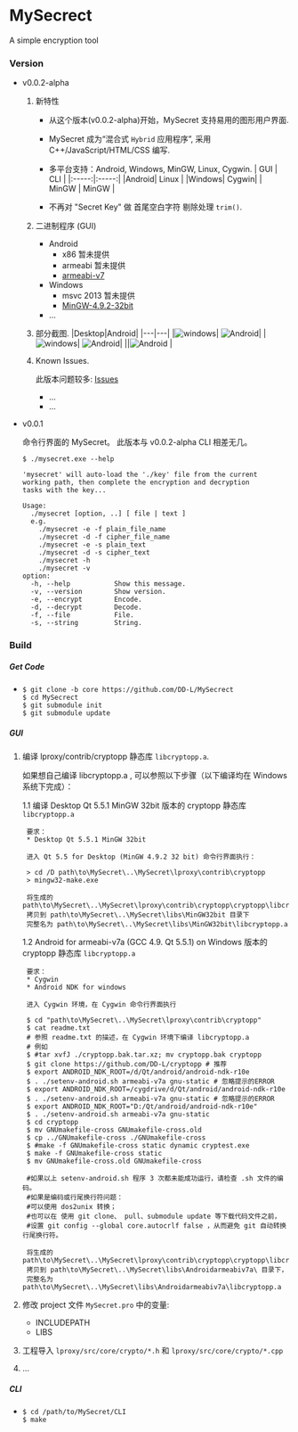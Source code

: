 # MySecrect
A simple encryption tool

### Version

* v0.0.2-alpha
	
	1. 新特性
		* 从这个版本(v0.0.2-alpha)开始，MySecret 支持易用的图形用户界面. 
		* MySecret 成为“混合式 `Hybrid` 应用程序”, 采用 C++/JavaScript/HTML/CSS 编写. 
		* 多平台支持：Android, Windows, MinGW, Linux, Cygwin.
			| GUI   | CLI   |
			|:-----:|:-----:|
			|Android| Linux |
			|Windows| Cygwin|
			| MinGW | MinGW | 
		
		* 不再对 "Secret Key" 做 首尾空白字符 剔除处理 `trim()`.
	2. 二进制程序 (GUI)
		* Android
			* x86  暂未提供
			* armeabi 暂未提供
			* [armeabi-v7]()
		* Windows
			* msvc 2013 暂未提供
			* [MinGW-4.9.2-32bit]()
		* ...

	3. 部分截图.
		|Desktop|Android|
		|---|---|
		|![windows](./doc/Screenshots/1.png)| ![Android](./doc/Screenshots/3.png)|
		|![windows](./doc/Screenshots/2.png)| ![Android](./doc/Screenshots/4.png)|
		||![Android](./doc/Screenshots/5.png) |

	4. Known Issues.

		此版本问题较多: [Issues]()
		* ...
		* ...

* v0.0.1

	命令行界面的 MySecret。 此版本与 v0.0.2-alpha CLI 相差无几。
	
	```
	$ ./mysecret.exe --help

	'mysecret' will auto-load the './key' file from the current
	working path, then complete the encryption and decryption
	tasks with the key...
	
	Usage:
	  ./mysecret [option, ..] [ file | text ]
	  e.g.
	    ./mysecret -e -f plain_file_name
	    ./mysecret -d -f cipher_file_name
	    ./mysecret -e -s plain_text
	    ./mysecret -d -s cipher_text
	    ./mysecret -h
	    ./mysecret -v
	option:
	  -h, --help           Show this message.
	  -v, --version        Show version.
	  -e, --encrypt        Encode.
	  -d, --decrypt        Decode.
	  -f, --file           File.
	  -s, --string         String.

	```


### Build

##### Get Code
*
	```shell
	$ git clone -b core https://github.com/DD-L/MySecrect
	$ cd MySecrect
	$ git submodule init
	$ git submodule update
	```

##### GUI 

1. 编译 lproxy/contrib/cryptopp 静态库 `libcryptopp.a`. 

	如果想自己编译 libcryptopp.a , 可以参照以下步骤（以下编译均在 Windows 系统下完成）：

	1.1 编译 Desktop Qt 5.5.1 MinGW 32bit 版本的 cryptopp 静态库 `libcryptopp.a`

		要求： 
		* Desktop Qt 5.5.1 MinGW 32bit
		
		进入 Qt 5.5 for Desktop (MinGW 4.9.2 32 bit) 命令行界面执行：

		> cd /D path\to\MySecret\..\MySecret\lproxy\contrib\cryptopp
		> mingw32-make.exe

		将生成的 path\to\MySecret\..\MySecret\lproxy\contrib\cryptopp\cryptopp\libcryptopp.a
		拷贝到 path\to\MySecret\..\MySecret\libs\MinGW32bit 目录下
		完整名为 path\to\MySecret\..\MySecret\libs\MinGW32bit\libcryptopp.a
		
		
	1.2 Android for armeabi-v7a (GCC 4.9. Qt 5.5.1) on Windows 版本的 cryptopp 静态库 `libcryptopp.a`

		要求：
		* Cygwin
		* Android NDK for windows

		进入 Cygwin 环境，在 Cygwin 命令行界面执行
		
		$ cd "path\to\MySecret\..\MySecret\lproxy\contrib\cryptopp"
		$ cat readme.txt
		# 参照 readme.txt 的描述，在 Cygwin 环境下编译 libcryptopp.a
		# 例如
		$ #tar xvfJ ./cryptopp.bak.tar.xz; mv cryptopp.bak cryptopp
		$ git clone https://github.com/DD-L/cryptopp # 推荐
		$ export ANDROID_NDK_ROOT=/d/Qt/android/android-ndk-r10e
        $ . ./setenv-android.sh armeabi-v7a gnu-static # 忽略提示的ERROR
        $ export ANDROID_NDK_ROOT=/cygdrive/d/Qt/android/android-ndk-r10e
        $ . ./setenv-android.sh armeabi-v7a gnu-static # 忽略提示的ERROR
        $ export ANDROID_NDK_ROOT="D:/Qt/android/android-ndk-r10e"
        $ . ./setenv-android.sh armeabi-v7a gnu-static 
        $ cd cryptopp
        $ mv GNUmakefile-cross GNUmakefile-cross.old
        $ cp ../GNUmakefile-cross ./GNUmakefile-cross
        $ #make -f GNUmakefile-cross static dynamic cryptest.exe
        $ make -f GNUmakefile-cross static
        $ mv GNUmakefile-cross.old GNUmakefile-cross

		#如果以上 setenv-android.sh 程序 3 次都未能成功运行，请检查 .sh 文件的编码。
		#如果是编码或行尾换行符问题：
		#可以使用 dos2unix 转换；
		#也可以在 使用 git clone、 pull、submodule update 等下载代码文件之前，
		#设置 git config --global core.autocrlf false ，从而避免 git 自动转换行尾换行符。

		将生成的 path\to\MySecret\..\MySecret\lproxy\contrib\cryptopp\cryptopp\libcryptopp.a
		拷贝到 path\to\MySecret\..\MySecret\libs\Androidarmeabiv7a\ 目录下， 
		完整名为 path\to\MySecret\..\MySecret\libs\Androidarmeabiv7a\libcryptopp.a
		

2. 修改 project 文件 `MySecret.pro` 中的变量:
	* INCLUDEPATH
	* LIBS

3. 工程导入 `lproxy/src/core/crypto/*.h` 和 `lproxy/src/core/crypto/*.cpp`

4. ...

##### CLI
*
	```shell
	$ cd /path/to/MySecret/CLI
	$ make
	```



	
	